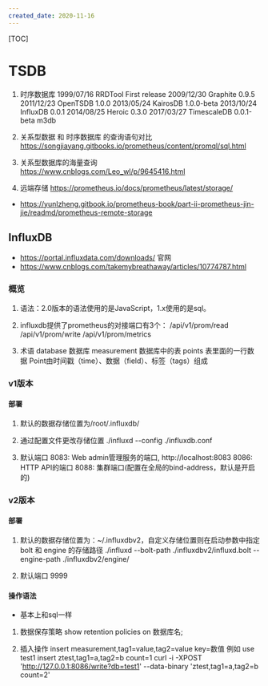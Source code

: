```yaml
---
created_date: 2020-11-16
---
```


[TOC]

# TSDB

1. 时序数据库
   1999/07/16 RRDTool First release
   2009/12/30 Graphite 0.9.5
   2011/12/23 OpenTSDB 1.0.0
   2013/05/24 KairosDB 1.0.0-beta
   2013/10/24 InfluxDB 0.0.1
   2014/08/25 Heroic 0.3.0
   2017/03/27 TimescaleDB 0.0.1-beta
   m3db

2. 关系型数据 和 时序数据库 的查询语句对比
   https://songjiayang.gitbooks.io/prometheus/content/promql/sql.html

3. 关系型数据库的海量查询
   https://www.cnblogs.com/Leo_wl/p/9645416.html

4. 远端存储
   https://prometheus.io/docs/prometheus/latest/storage/

- https://yunlzheng.gitbook.io/prometheus-book/part-ii-prometheus-jin-jie/readmd/prometheus-remote-storage

## InfluxDB

- https://portal.influxdata.com/downloads/ 官网
- https://www.cnblogs.com/takemybreathaway/articles/10774787.html

### 概览

1. 语法：2.0版本的语法使用的是JavaScript，1.x使用的是sql。

2. influxdb提供了prometheus的对接端口有3个：
   /api/v1/prom/read
   /api/v1/prom/write
   /api/v1/prom/metrics

3. 术语
   database 数据库
   measurement 数据库中的表
   points 表里面的一行数据
   Point由时间戳（time）、数据（field）、标签（tags）组成

### v1版本

#### 部署

1. 默认的数据存储位置为/root/.influxdb/

2. 通过配置文件更改存储位置
   ./influxd --config ./influxdb.conf

3. 默认端口
   8083: Web admin管理服务的端口, http://localhost:8083
   8086: HTTP API的端口
   8088: 集群端口(配置在全局的bind-address，默认是开启的)

### v2版本

#### 部署

1. 默认的数据存储位置为：~/.influxdbv2，自定义存储位置则在启动参数中指定 bolt 和 engine 的存储路径
   ./influxd --bolt-path ./influxdbv2/influxd.bolt --engine-path ./influxdbv2/engine/

2. 默认端口 9999

#### 操作语法

- 基本上和sql一样

1. 数据保存策略
   show retention policies on 数据库名;

2. 插入操作
   insert measurement,tag1=value,tag2=value key=数值
   例如
   use test1
   insert ztest,tag1=a,tag2=b count=1
   curl -i -XPOST 'http://127.0.0.1:8086/write?db=test1' --data-binary 'ztest,tag1=a,tag2=b count=2'
